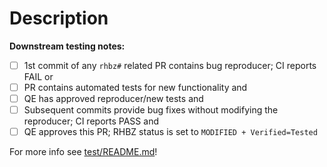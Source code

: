 # Description



**Downstream testing notes:**

- [ ] 1st commit of any `rhbz#` related PR contains bug reproducer; CI reports FAIL or
- [ ] PR contains automated tests for new functionality and
- [ ] QE has approved reproducer/new tests and
- [ ] Subsequent commits provide bug fixes without modifying the reproducer; CI reports PASS and
- [ ] QE approves this PR; RHBZ status is set to `MODIFIED + Verified=Tested`

For more info see [test/README.md](../test/README.md#downstream-testing-notes)!
